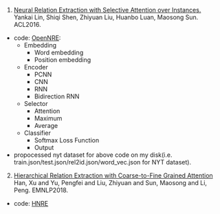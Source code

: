 1. [Neural Relation Extraction with Selective Attention over Instances.](http://www.aclweb.org/anthology/P16-1200) Yankai Lin, Shiqi Shen, Zhiyuan Liu, Huanbo Luan, Maosong Sun. ACL2016.
- code: [OpenNRE](https://github.com/thunlp/OpenNRE):
  - Embedding
    - Word embedding
    - Position embedding
  - Encoder
    - PCNN
    - CNN
    - RNN
    - Bidirection RNN
  - Selector
    - Attention
    - Maximum
    - Average
  - Classifier
    - Softmax Loss Function
    - Output
- propocessed nyt dataset for above code on my disk(i.e. train.json/test.json/rel2id.json/word_vec.json for NYT dataset).
2. [Hierarchical Relation Extraction with Coarse-to-Fine Grained Attention](http://aclweb.org/anthology/D18-1247) Han, Xu and Yu, Pengfei and Liu, Zhiyuan and Sun, Maosong and Li, Peng. EMNLP2018.
- code: [HNRE](https://github.com/thunlp/HNRE)
